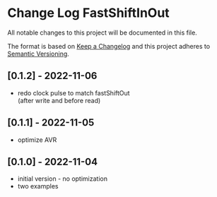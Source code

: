 # Change Log FastShiftInOut

All notable changes to this project will be documented in this file.

The format is based on [Keep a Changelog](http://keepachangelog.com/)
and this project adheres to [Semantic Versioning](http://semver.org/).


## [0.1.2] - 2022-11-06
- redo clock pulse to match fastShiftOut  
  (after write and before read)


## [0.1.1] - 2022-11-05
- optimize AVR


## [0.1.0] - 2022-11-04
- initial version - no optimization
- two examples

